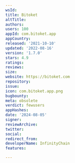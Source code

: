 ```yaml
---
wsId: 
title: Bitoket
altTitle: 
authors: 
users: 100
appId: com.bitoket.app
appCountry: 
released: '2021-10-10'
updated: '2022-08-16'
version: '1.7.0'
stars: 4.9
ratings: 
reviews: 
size: 
website: https://bitoket.com
repository: 
issue: 
icon: com.bitoket.app.png
bugbounty: 
meta: obsolete
verdict: fewusers
appHashes: 
date: '2024-08-05'
signer: 
reviewArchive: 
twitter: 
social: 
redirect_from: 
developerName: InfinityChain
features: 

---
```


